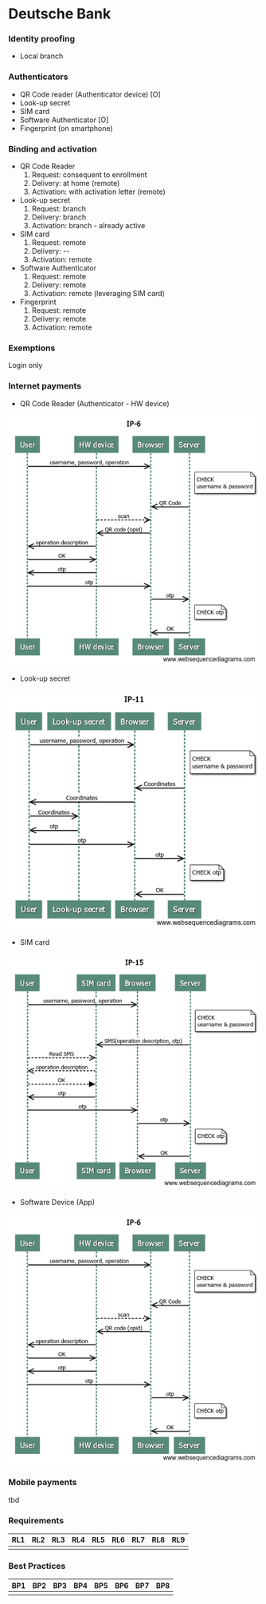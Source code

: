 

# Deutsche Bank

### Identity proofing

- Local branch


### Authenticators
- QR Code reader (Authenticator device) [O]
- Look-up secret
- SIM card
- Software Authenticator [O]
- Fingerprint (on smartphone)

### Binding and activation
- QR Code Reader
	 1. Request: consequent to enrollment
	 2. Delivery: at home (remote)
	 3. Activation: with activation letter (remote)
- Look-up secret
	1. Request: branch
	 2. Delivery: branch
	 3. Activation: branch - already active
- SIM card
	1. Request: remote
	 2. Delivery: --
	 3. Activation: remote
- Software Authenticator
	1. Request: remote
	2. Delivery: remote
	3. Activation: remote (leveraging SIM card)
- Fingerprint
	1. Request: remote
	2. Delivery: remote
	3. Activation: remote

### Exemptions
Login only

### Internet payments

- QR Code Reader (Authenticator - HW device)

![IP-6](../../sequence-diagrams/ip/IP-6.png)

- Look-up secret

![IP-11](../../sequence-diagrams/ip/IP-11.png)

- SIM card

![IP-15](../../sequence-diagrams/ip/IP-15.png)

- Software Device (App)

![IP-21](../../sequence-diagrams/ip/IP-6.png)

### Mobile payments

tbd


### Requirements 

|  RL1 | RL2 | RL3 | RL4 | RL5 | RL6 | RL7 | RL8 | RL9 |
|---|---|---|---|---|---|---|---|---|
| <i class="icon-star"></i> | <i class="icon-star"></i> | <i class="icon-star"></i> | <i class="icon-star-half-alt"></i> | <i class="icon-star-half-alt"></i> | <i class="icon-star-half-alt"></i> | <i class="icon-star"></i> | <i class="icon-star-half-alt"></i> | <i class="icon-star-half-alt"></i> |

### Best Practices

| BP1 | BP2 | BP3 | BP4 | BP5 | BP6 | BP7 | BP8 |
|---|---|---|---|---|---|---|---|
| <i class="icon-star-empty"></i> | <i class="icon-star-half-alt"></i> | <i class="icon-star"></i> | <i class="icon-star-half-alt"></i> |<i class="icon-star"></i> | <i class="icon-star-half-alt"></i> |<i class="icon-star-half-alt"></i> | <i class="icon-star"></i> |






